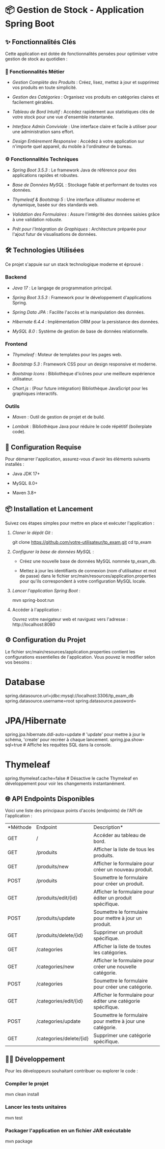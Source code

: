 # 📦 Gestion de Stock - Application Spring Boot

## ✨ Fonctionnalités Clés

Cette application est dotée de fonctionnalités pensées pour optimiser votre gestion de stock au quotidien :

### 🚀 Fonctionnalités Métier

- *Gestion Complète des Produits* : Créez, lisez, mettez à jour et supprimez vos produits en toute simplicité.

- *Gestion des Catégories* : Organisez vos produits en catégories claires et facilement gérables.

- *Tableau de Bord Intuitif* : Accédez rapidement aux statistiques clés de votre stock pour une vue d'ensemble instantanée.

- *Interface Admin Conviviale* : Une interface claire et facile à utiliser pour une administration sans effort.

- *Design Entièrement Responsive* : Accédez à votre application sur n'importe quel appareil, du mobile à l'ordinateur de bureau.


### ⚙ Fonctionnalités Techniques

- *Spring Boot 3.5.3* : Le framework Java de référence pour des applications rapides et robustes.

- *Base de Données MySQL* : Stockage fiable et performant de toutes vos données.

- *Thymeleaf & Bootstrap 5* : Une interface utilisateur moderne et dynamique, basée sur des standards web.

- *Validation des Formulaires* : Assure l'intégrité des données saisies grâce à une validation robuste.

- *Prêt pour l'Intégration de Graphiques* : Architecture préparée pour l'ajout futur de visualisations de données.


## 🛠 Technologies Utilisées

Ce projet s'appuie sur un stack technologique moderne et éprouvé :

### Backend

- *Java 17* : Le langage de programmation principal.

- *Spring Boot 3.5.3* : Framework pour le développement d'applications Spring.

- *Spring Data JPA* : Facilite l'accès et la manipulation des données.

- *Hibernate 6.4.4* : Implémentation ORM pour la persistance des données.

- *MySQL 8.0* : Système de gestion de base de données relationnelle.


### Frontend

- *Thymeleaf* : Moteur de templates pour les pages web.

- *Bootstrap 5.3* : Framework CSS pour un design responsive et moderne.

- *Bootstrap Icons* : Bibliothèque d'icônes pour une meilleure expérience utilisateur.

- *Chart.js* : (Pour future intégration) Bibliothèque JavaScript pour les graphiques interactifs.


### Outils

- *Maven* : Outil de gestion de projet et de build.

- *Lombok* : Bibliothèque Java pour réduire le code répétitif (boilerplate code).


## 🚀 Configuration Requise

Pour démarrer l'application, assurez-vous d'avoir les éléments suivants installés :

- Java JDK 17+

- MySQL 8.0+

- Maven 3.8+


## 📦 Installation et Lancement

Suivez ces étapes simples pour mettre en place et exécuter l'application :

1. *Cloner le dépôt Git* :


    git clone https://github.com/votre-utilisateur/tp_exam.git
    cd tp_exam


2. *Configurer la base de données MySQL* :

    - Créez une nouvelle base de données MySQL nommée tp_exam_db.

    - Mettez à jour les identifiants de connexion (nom d'utilisateur et mot de passe) dans le fichier src/main/resources/application.properties pour qu'ils correspondent à votre configuration MySQL locale.

3. *Lancer l'application Spring Boot* :


    mvn spring-boot:run


4. Accéder à l'application :

   Ouvrez votre navigateur web et naviguez vers l'adresse : http://localhost:8080


## ⚙ Configuration du Projet

Le fichier src/main/resources/application.properties contient les configurations essentielles de l'application. Vous pouvez le modifier selon vos besoins :


# Database
spring.datasource.url=jdbc:mysql://localhost:3306/tp_exam_db
spring.datasource.username=root
spring.datasource.password=

# JPA/Hibernate
spring.jpa.hibernate.ddl-auto=update # 'update' pour mettre à jour le schéma, 'create' pour recréer à chaque lancement.
spring.jpa.show-sql=true # Affiche les requêtes SQL dans la console.

# Thymeleaf
spring.thymeleaf.cache=false # Désactive le cache Thymeleaf en développement pour voir les changements instantanément.


## 🌐 API Endpoints Disponibles

Voici une liste des principaux points d'accès (endpoints) de l'API de l'application :

|   |   |   |
|---|---|---|
|*Méthode|Endpoint|Description*|
|GET|/|Accéder au tableau de bord.|
|GET|/produits|Afficher la liste de tous les produits.|
|GET|/produits/new|Afficher le formulaire pour créer un nouveau produit.|
|POST|/produits|Soumettre le formulaire pour créer un produit.|
|GET|/produits/edit/{id}|Afficher le formulaire pour éditer un produit spécifique.|
|POST|/produits/update|Soumettre le formulaire pour mettre à jour un produit.|
|GET|/produits/delete/{id}|Supprimer un produit spécifique.|
|GET|/categories|Afficher la liste de toutes les catégories.|
|GET|/categories/new|Afficher le formulaire pour créer une nouvelle catégorie.|
|POST|/categories|Soumettre le formulaire pour créer une catégorie.|
|GET|/categories/edit/{id}|Afficher le formulaire pour éditer une catégorie spécifique.|
|POST|/categories/update|Soumettre le formulaire pour mettre à jour une catégorie.|
|GET|/categories/delete/{id}|Supprimer une catégorie spécifique.|

## 👨‍💻 Développement

Pour les développeurs souhaitant contribuer ou explorer le code :

### Compiler le projet


mvn clean install


### Lancer les tests unitaires


mvn test


### Packager l'application en un fichier JAR exécutable


mvn package

